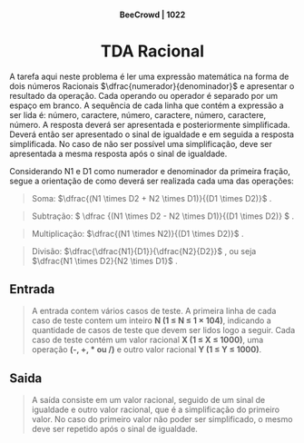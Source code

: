 #### <center>BeeCrowd | 1022</center> ####



# <center>TDA Racional</center> #

A tarefa aqui neste problema é ler uma expressão matemática na forma de dois números Racionais $\dfrac{numerador}{denominador}$ e apresentar o resultado da operação. Cada operando ou operador é separado por um espaço em branco. A sequência de cada linha que contém a expressão a ser lida é: número, caractere, número, caractere, número, caractere, número. A resposta deverá ser apresentada e posteriormente simplificada. Deverá então ser apresentado o sinal de igualdade e em seguida a resposta simplificada. No caso de não ser possível uma simplificação, deve ser apresentada a mesma resposta após o sinal de igualdade.

Considerando N1 e D1 como numerador e denominador da primeira fração, segue a orientação de como deverá ser realizada cada uma das operações:

>Soma: $\dfrac{(N1 \times D2 + N2 \times D1)}{(D1 \times D2)}$ .

>Subtração: $ \dfrac {(N1 \times D2 - N2 \times D1)}{(D1 \times D2)}  $ .

>Multiplicação: $\dfrac{(N1 \times N2)}{(D1 \times D2)}$ .

>Divisão: $\dfrac{\dfrac{N1}{D1}}{\dfrac{N2}{D2}}$ , ou seja $\dfrac{N1 \times D2}{N2 \times D1}$ .

## Entrada ##
>  A entrada contem vários casos de teste. A primeira linha de cada caso de teste contem um inteiro **N (1 ≤ N ≤ 1 $\times$ 104)**, indicando a quantidade de casos de teste que devem ser lidos logo a seguir. Cada caso de teste contém um valor racional **X (1 ≤ X ≤ 1000)**, uma operação **(-, +, * ou /)** e outro valor racional **Y (1 ≤ Y ≤ 1000)**.

## Saida
> A saída consiste em um valor racional, seguido de um sinal de igualdade e outro valor racional, que é a simplificação do primeiro valor. No caso do primeiro valor não poder ser simplificado, o mesmo deve ser repetido após o sinal de igualdade.


